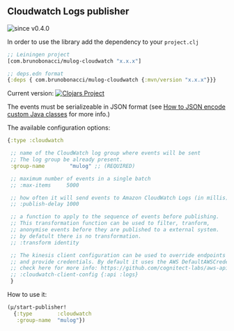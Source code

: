 ## Cloudwatch Logs publisher
![since v0.4.0](https://img.shields.io/badge/since-v0.4.0-brightgreen)

In order to use the library add the dependency to your `project.clj`

``` clojure
;; Leiningen project
[com.brunobonacci/mulog-cloudwatch "x.x.x"]

;; deps.edn format
{:deps { com.brunobonacci/mulog-cloudwatch {:mvn/version "x.x.x"}}}
```
Current version: [![Clojars Project](https://img.shields.io/clojars/v/com.brunobonacci/mulog-cloudwatch.svg)](https://clojars.org/com.brunobonacci/mulog-cloudwatch)

The events must be serializeable in JSON format (see [How to JSON encode custom Java classes](/doc/json-encode.md) for more info.)

The available configuration options:

``` clojure
{:type :cloudwatch

 ;; name of the CloudWatch log group where events will be sent
 ;; The log group be already present.
 :group-name        "mulog" ;; (REQUIRED)

 ;; maximum number of events in a single batch
 ;; :max-items     5000

 ;; how often it will send events to Amazon CloudWatch Logs (in millis)
 ;; :publish-delay 1000

 ;; a function to apply to the sequence of events before publishing.
 ;; This transformation function can be used to filter, tranform,
 ;; anonymise events before they are published to a external system.
 ;; by defatult there is no transformation.
 ;; :transform identity

 ;; The kinesis client configuration can be used to override endpoints
 ;; and provide credentials. By default it uses the AWS DefaultAWSCredentialsProviderChain
 ;; check here for more info: https://github.com/cognitect-labs/aws-api#credentials
 ;; :cloudwatch-client-config {:api :logs}
 }
```

How to use it:

``` clojure
(μ/start-publisher!
  {:type        :cloudwatch
   :group-name  "mulog"})
```
